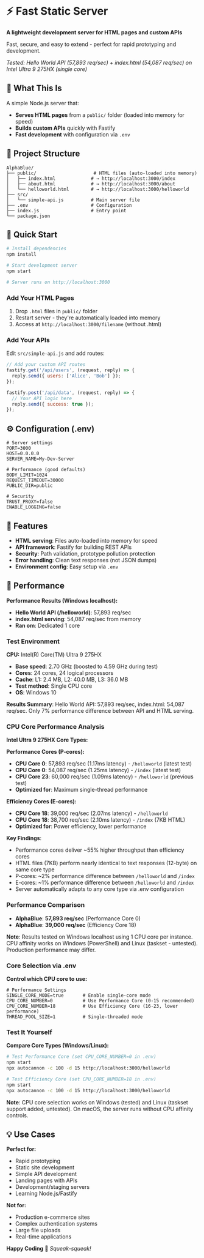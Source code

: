 # ⚡ Fast Static Server

**A lightweight development server for HTML pages and custom APIs**

Fast, secure, and easy to extend - perfect for rapid prototyping and development.

*Tested: Hello World API (57,893 req/sec) + index.html (54,087 req/sec) on Intel Ultra 9 275HX (single core)*

## 🎯 What This Is

A simple Node.js server that:
- **Serves HTML pages** from a `public/` folder (loaded into memory for speed)
- **Builds custom APIs** quickly with Fastify
- **Fast development** with configuration via `.env`

## 📁 Project Structure

```
AlphaBlue/
├── public/                     # HTML files (auto-loaded into memory)
│   ├── index.html             # → http://localhost:3000/index
│   ├── about.html             # → http://localhost:3000/about
│   └── helloworld.html        # → http://localhost:3000/helloworld
├── src/
│   └── simple-api.js          # Main server file
├── .env                       # Configuration
├── index.js                   # Entry point
└── package.json
```

## 🚀 Quick Start

```bash
# Install dependencies
npm install

# Start development server
npm start

# Server runs on http://localhost:3000
```

### Add Your HTML Pages
1. Drop `.html` files in `public/` folder
2. Restart server - they're automatically loaded into memory
3. Access at `http://localhost:3000/filename` (without .html)

### Add Your APIs
Edit `src/simple-api.js` and add routes:

```javascript
// Add your custom API routes
fastify.get('/api/users', (request, reply) => {
  reply.send({ users: ['Alice', 'Bob'] });
});

fastify.post('/api/data', (request, reply) => {
  // Your API logic here
  reply.send({ success: true });
});
```

## ⚙️ Configuration (.env)

```env
# Server settings
PORT=3000
HOST=0.0.0.0
SERVER_NAME=My-Dev-Server

# Performance (good defaults)
BODY_LIMIT=1024
REQUEST_TIMEOUT=30000
PUBLIC_DIR=public

# Security
TRUST_PROXY=false
ENABLE_LOGGING=false
```

## 🔧 Features

- **HTML serving**: Files auto-loaded into memory for speed
- **API framework**: Fastify for building REST APIs
- **Security**: Path validation, prototype pollution protection
- **Error handling**: Clean text responses (not JSON dumps)
- **Environment config**: Easy setup via `.env`

## 🚀 Performance

**Performance Results (Windows localhost):**
- **Hello World API (/helloworld)**: 57,893 req/sec
- **index.html serving**: 54,087 req/sec from memory
- **Ran om**: Dedicated 1 core

### Test Environment

**CPU:** Intel(R) Core(TM) Ultra 9 275HX
- **Base speed**: 2.70 GHz (boosted to 4.59 GHz during test)
- **Cores**: 24 cores, 24 logical processors
- **Cache**: L1: 2.4 MB, L2: 40.0 MB, L3: 36.0 MB
- **Test method**: Single CPU core
- **OS**: Windows 10 

**Results Summary**: Hello World API: 57,893 req/sec, index.html: 54,087 req/sec. Only 7% performance difference between API and HTML serving.

### CPU Core Performance Analysis

**Intel Ultra 9 275HX Core Types:**

**Performance Cores (P-cores):**
  - **CPU Core 0**: 57,893 req/sec (1.17ms latency) - `/helloworld` (latest test)
  - **CPU Core 0**: 54,087 req/sec (1.25ms latency) - `/index` (latest test)
  - **CPU Core 23**: 60,000 req/sec (1.09ms latency) - `/helloworld` (previous test)
  - **Optimized for**: Maximum single-thread performance

  **Efficiency Cores (E-cores):**
  - **CPU Core 18**: 39,000 req/sec (2.07ms latency) - `/helloworld`
  - **CPU Core 18**: 38,700 req/sec (2.10ms latency) - `/index` (7KB HTML)
  - **Optimized for**: Power efficiency, lower performance

  **Key Findings**:
  - Performance cores deliver ~55% higher throughput than efficiency cores
  - HTML files (7KB) perform nearly identical to text responses (12-byte) on same core type
  - P-cores: ~2% performance difference between `/helloworld` and `/index`
  - E-cores: ~1% performance difference between `/helloworld` and `/index`
  - Server automatically adapts to any core type via .env configuration

### Performance Comparison

- **AlphaBlue**: **57,893 req/sec** (Performance Core 0)
- **AlphaBlue**: **39,000 req/sec** (Efficiency Core 18)

**Note**: Results tested on Windows localhost using 1 CPU core per instance. CPU affinity works on Windows (PowerShell) and Linux (taskset - untested). Production performance may differ.

### Core Selection via .env

**Control which CPU core to use:**

```env
# Performance Settings
SINGLE_CORE_MODE=true       # Enable single-core mode
CPU_CORE_NUMBER=0           # Use Performance Core (0-15 recommended)
CPU_CORE_NUMBER=18          # Use Efficiency Core (16-23, lower performance)
THREAD_POOL_SIZE=1          # Single-threaded mode
```

### Test It Yourself

**Compare Core Types (Windows/Linux):**
```bash
# Test Performance Core (set CPU_CORE_NUMBER=0 in .env)
npm start
npx autocannon -c 100 -d 15 http://localhost:3000/helloworld

# Test Efficiency Core (set CPU_CORE_NUMBER=18 in .env)
npm start
npx autocannon -c 100 -d 15 http://localhost:3000/helloworld
```

**Note**: CPU core selection works on Windows (tested) and Linux (taskset support added, untested). On macOS, the server runs without CPU affinity controls.

## 💡 Use Cases

**Perfect for:**
- Rapid prototyping
- Static site development
- Simple API development
- Landing pages with APIs
- Development/staging servers
- Learning Node.js/Fastify

**Not for:**
- Production e-commerce sites
- Complex authentication systems
- Large file uploads
- Real-time applications



**Happy Coding**
🦊 *Squeak-squeak!*  